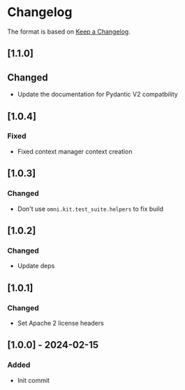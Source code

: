 # Changelog

The format is based on [Keep a Changelog](https://keepachangelog.com/en/1.0.0/).

## [1.1.0]
## Changed
- Update the documentation for Pydantic V2 compatbility

## [1.0.4]
### Fixed
- Fixed context manager context creation

## [1.0.3]
### Changed
- Don't use `omni.kit.test_suite.helpers` to fix build

## [1.0.2]
### Changed
- Update deps

## [1.0.1]
### Changed
- Set Apache 2 license headers

## [1.0.0] - 2024-02-15
### Added
- Init commit
